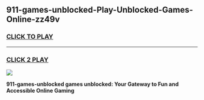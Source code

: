 
## 911-games-unblocked-Play-Unblocked-Games-Online-zz49v
<h3>
<a href="https://premium76.site?title=911-games-unblocked&ref=25A">CLICK TO PLAY</a></h3>
<hr>

<h3>
<a href="https://premium76.site?title=911-games-unblocked&ref=25A">CLICK 2 PLAY</a>
  
</h3>

<a href="https://premium76.site?title=911-games-unblocked&ref=25A"><img src="https://clearcache.store/games.png"></a>


**911-games-unblocked games unblocked: Your Gateway to Fun and Accessible Online Gaming**
